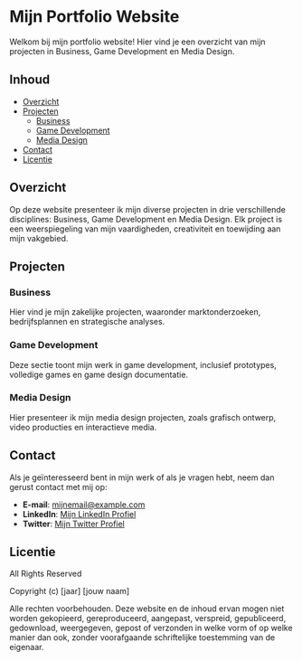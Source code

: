 # Mijn Portfolio Website

Welkom bij mijn portfolio website! Hier vind je een overzicht van mijn projecten in Business, Game Development en Media Design.

## Inhoud

* [Overzicht](#overzicht)
* [Projecten](#projecten)
  * [Business](#business)
  * [Game Development](#game-development)
  * [Media Design](#media-design)
* [Contact](#contact)
* [Licentie](#licentie)

## Overzicht

Op deze website presenteer ik mijn diverse projecten in drie verschillende disciplines: Business, Game Development en Media Design. Elk project is een weerspiegeling van mijn vaardigheden, creativiteit en toewijding aan mijn vakgebied.

## Projecten

### Business

Hier vind je mijn zakelijke projecten, waaronder marktonderzoeken, bedrijfsplannen en strategische analyses.

### Game Development

Deze sectie toont mijn werk in game development, inclusief prototypes, volledige games en game design documentatie.

### Media Design

Hier presenteer ik mijn media design projecten, zoals grafisch ontwerp, video producties en interactieve media.

## Contact

Als je geïnteresseerd bent in mijn werk of als je vragen hebt, neem dan gerust contact met mij op:

* **E-mail**: [mijnemail@example.com](mailto:mijnemail@example.com)
* **LinkedIn**: [Mijn LinkedIn Profiel](https://www.linkedin.com/in/mijnprofiel)
* **Twitter**: [Mijn Twitter Profiel](https://twitter.com/mijnprofiel)

## Licentie

All Rights Reserved

Copyright (c) [jaar] [jouw naam]

Alle rechten voorbehouden. Deze website en de inhoud ervan mogen niet worden gekopieerd, gereproduceerd, aangepast, verspreid, gepubliceerd, gedownload, weergegeven, gepost of verzonden in welke vorm of op welke manier dan ook, zonder voorafgaande schriftelijke toestemming van de eigenaar.
